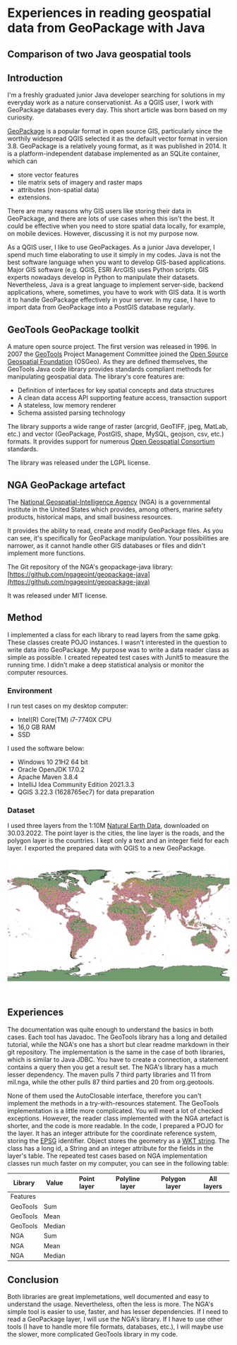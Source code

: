 # Experiences in reading geospatial data from GeoPackage with Java
## Comparison of two Java geospatial tools

## Introduction

I'm a freshly graduated junior Java developer searching for solutions in my everyday work as a nature
conservationist. As a QGIS user, I work with GeoPackage databases every day. This short article was born
based on my curiosity.

[GeoPackage](http://www.geopackage.org/) is a popular format in open source GIS, particularly since the
worthily widespread QGIS selected it as the default vector format in version 3.8. GeoPackage is a relatively
young format, as it was published in 2014. It is a platform-independent database implemented as an SQLite
container, which can
- store vector features
- tile matrix sets of imagery and raster maps
- attributes (non-spatial data)
- extensions.

There are many reasons why GIS users like storing their data in GeoPackage, and there are lots of use cases
when this isn't the best. It could be effective when you need to store spatial data locally, for example, on
mobile devices. However, discussing it is not my purpose now.

As a QGIS user, I like to use GeoPackages. As a junior Java developer, I spend much time elaborating to use
it simply in my codes. Java is not the best software language when you want to develop GIS-based
applications. Major GIS software (e.g. QGIS, ESRI ArcGIS) uses Python scripts. GIS experts nowadays
develop in Python to manipulate their datasets. Nevertheless, Java is a great language to implement
server-side, backend applications, where, sometimes, you have to work with GIS data. It is worth
it to handle GeoPackage effectively in your server. In my case, I have to import data from GeoPackage into
a PostGIS database regularly.

## GeoTools GeoPackage toolkit

A mature open source project. The first version was released in 1996. In 2007 the
[GeoTools](https://geotools.org/) Project Management Committee joined the 
[Open Source Geospatial Foundation](https://www.osgeo.org/) (OSGeo). As they are defined themselves, the
GeoTools Java code library provides standards compliant methods for manipulating geospatial data. The
library's core features are:
- Definition of interfaces for key spatial concepts and data structures
- A clean data access API supporting feature access, transaction support
- A stateless, low memory renderer
- Schema assisted parsing technology

The library supports a wide range of raster (arcgrid, GeoTIFF, jpeg, MatLab, etc.) and vector (GeoPackage,
PostGIS, shape, MySQL, geojson, csv, etc.) formats. It provides support for numerous
[Open Geospatial Consortium](https://www.ogc.org/) standards.

The library was released under the LGPL license.

## NGA GeoPackage artefact

The [National Geospatial-Intelligence Agency](https://www.nga.mil/) (NGA) is a governmental institute in
the United States which provides, among others, marine safety products, historical maps, and small business
resources.

It provides the ability to read, create and modify GeoPackage files. As you can see, it's specifically for
GeoPackage manipulation. Your possibilities are narrower, as it cannot handle other GIS databases or files
and didn't implement more functions.

The Git repository of the NGA's geopackage-java library:
[https://github.com/ngageoint/geopackage-java](https://github.com/ngageoint/geopackage-java)

It was released under MIT license.

## Method

I implemented a class for each library to read layers from the same gpkg. These classes create POJO
instances. I wasn't interested in the question to write data into GeoPackage. My purpose was to
write a data reader class as simple as possible. I created repeated test cases with Junit5 to measure the
running time. I didn't make a deep statistical analysis or monitor the computer resources.

### Environment

I run test cases on my desktop computer:
- Intel(R) Core(TM) i7-7740X CPU
- 16,0 GB RAM
- SSD

I used the software below: 
- Windows 10 21H2 64 bit
- Oracle OpenJDK 17.0.2
- Apache Maven 3.8.4
- IntelliJ Idea Community Edition 2021.3.3
- QGIS 3.22.3 (1628765ec7) for data preparation

### Dataset

I used three layers from the 1:10M [Natural Earth Data](http://www.naturalearthdata.com/downloads/),
downloaded on 30.03.2022. The point layer is the cities, the line layer is the roads, and the polygon layer
is the countries. I kept only a text and an integer field for each layer. I exported the prepared data with
QGIS to a new GeoPackage.

![](img/ne_10m_map.jpeg "Map created based on the used dataset")

## Experiences

The documentation was quite enough to understand the basics in both cases. Each tool has Javadoc. The
GeoTools library has a long and detailed tutorial, while the NGA's one has a short but clear readme markdown
in their git repository. The implementation is the same in the case of both libraries, which is
similar to Java JDBC. You have to create a connection, a statement contains a query then you get a result
set. The NGA's library has a much lesser dependency. The maven pulls 7 third party libraries and 11 from
mil.nga, while the other pulls 87 third parties and 20 from org.geotools.

None of them used the AutoClosable interface, therefore you can't implement the methods in a
try-with-resources statement. The GeoTools implementation is a little more complicated. You will meet a lot
of checked exceptions. However, the reader class implemented with the NGA artefact is shorter, and the code
is more readable. In the code, I prepared a POJO for the layer. It has an integer attribute for the
coordinate reference system, storing the [EPSG](https://epsg.org/home.html) identifier. Object stores
the geometry as a [WKT string](http://wiki.gis.com/wiki/index.php/Well-known_text). The class has a long id,
a String and an integer attribute for the fields in the layer's table. The repeated test cases based on NGA
implementation classes run much faster on my computer, you can see in the following table:

| Library  | Value  | Point layer | Polyline layer | Polygon layer | All layers |
|----------|--------|-------------|----------------|---------------|------------|
| Features |        |             |                |               |            |
| GeoTools | Sum    |             |                |               |            |
| GeoTools | Mean   |             |                |               |            |
| GeoTools | Median |             |                |               |            |
| NGA      | Sum    |             |                |               |            |
| NGA      | Mean   |             |                |               |            |
| NGA      | Median |             |                |               |            |


## Conclusion

Both libraries are great implemetations, well documented and easy to understand the usage. Nevertheless, often the
less is more. The NGA's simple tool is easier to use, faster, and has lesser dependencies. If I need to read
a GeoPackage layer, I will use the NGA's library. If I have to use other tools (I have to handle more file
formats, databases, etc.), I will maybe use the slower, more complicated GeoTools library in my code.
